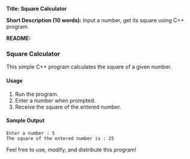 **Title: Square Calculator**

**Short Description (10 words):** Input a number, get its square using C++ program.

**README:**

### Square Calculator

This simple C++ program calculates the square of a given number.

#### Usage

1. Run the program.
2. Enter a number when prompted.
3. Receive the square of the entered number.

#### Sample Output

```plaintext
Enter a number : 5
The square of the entered number is : 25
```

Feel free to use, modify, and distribute this program!